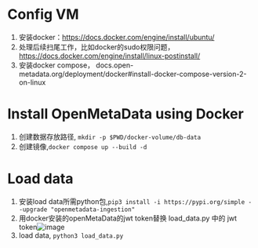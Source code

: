 # Config VM
1. 安装docker：https://docs.docker.com/engine/install/ubuntu/
1. 处理后续扫尾工作，比如docker的sudo权限问题， https://docs.docker.com/engine/install/linux-postinstall/
1. 安装docker compose， docs.open-metadata.org/deployment/docker#install-docker-compose-version-2-on-linux 
# Install OpenMetaData using Docker
1. 创建数据存放路径, `mkdir -p $PWD/docker-volume/db-data`
1. 创建镜像,`docker compose up --build -d`
# Load data
1. 安装load data所需python包,`pip3 install -i https://pypi.org/simple --upgrade "openmetadata-ingestion"`
1. 用docker安装的openMetaData的jwt token替换 load_data.py 中的 jwt token![image](https://user-images.githubusercontent.com/1047603/222934373-884b5b08-47d8-47e3-820d-f3bc9ceff4f3.png)
2. load data, `python3 load_data.py`
